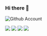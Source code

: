 ### Hi there 👋

<!--
**deepbag/deepbag** is a ✨ _special_ ✨ repository because its `README.md` (this file) appears on your GitHub profile.

Here are some ideas to get you started:

- 🔭 I’m currently doing Engineering.
- 🌱 I’m currently learning React/Flutter/PHP.
- 👯 I’m looking to Part time job as a freelancer.
- 🤔 I’m looking for help with ...
- 💬 Ask me about learning React/Flutter/PHP/HTML/Bootstrap.
- 📫 How to reach me: Social Media.
- ⚡ Fun fact: The usual programmers drink coffee while coding but I sign a song.
-->

![Github Account](https://github.com/deepbag)

[<img src="https://img.shields.io/badge/twitter-%231DA1F2.svg?&style=for-the-badge&logo=twitter&logoColor=white" />](https://twitter.com/erdeepbag) [<img src="https://img.shields.io/badge/linkedin-%230077B5.svg?&style=for-the-badge&logo=linkedin&logoColor=white" />](https://www.linkedin.com/in/deep-bag-360764170/) [<img src = "https://img.shields.io/badge/instagram-%23E4405F.svg?&style=for-the-badge&logo=instagram&logoColor=white">](https://www.instagram.com/er.deepbag/) [<img src = "https://img.shields.io/badge/facebook-%231877F2.svg?&style=for-the-badge&logo=facebook&logoColor=white">](https://www.facebook.com/deep.bagh.509/)
